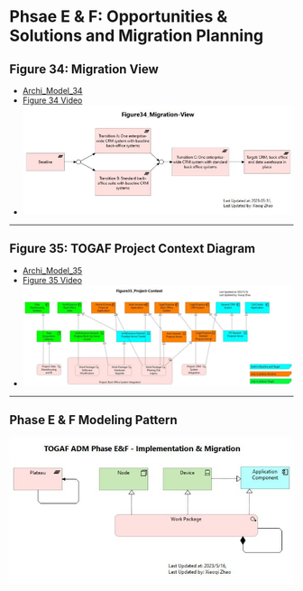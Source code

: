 #  Phsae E & F: Opportunities & Solutions and Migration Planning

## Figure 34: Migration View

- [Archi_Model_34](./Phase_E_F_Oppotunities_Solution_and_Migration_Planning/34-Migration-View.archimate)
- [Figure 34 Video]()
- ![Figure 34](./Phase_E_F_Oppotunities_Solution_and_Migration_Planning/Figure34_Migration-View.jpg)

---

## Figure 35: TOGAF Project Context Diagram

- [Archi_Model_35](./Phase_E_F_Oppotunities_Solution_and_Migration_Planning/35-Project-Context.archimate)
- [Figure 35 Video]()
- ![Figure 35](./Phase_E_F_Oppotunities_Solution_and_Migration_Planning/Figure35_Project-Context.jpg)

---

## Phase E & F Modeling Pattern

![Phase E&F Modeling Pattern](./Phase_E_F_Oppotunities_Solution_and_Migration_Planning/TOGAF%20ADM%20Phase%20E&F%20-%20Implementation%20&%20Migration.jpg)
